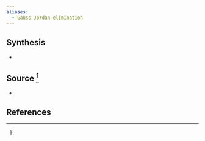 ```yaml
---
aliases:
  - Gauss-Jordan elimination
---
```

## Synthesis
- 
## Source [^1]
- 
## References

[^1]: